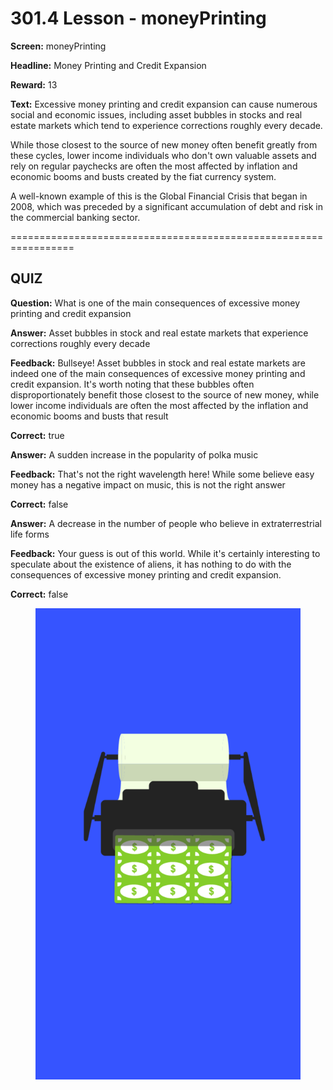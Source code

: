 # 301.4 Lesson - moneyPrinting

**Screen:** moneyPrinting

**Headline:** Money Printing and Credit Expansion

**Reward:** 13

**Text:** Excessive money printing and credit expansion can cause numerous social and economic issues, including asset bubbles in stocks and real estate markets which tend to experience corrections roughly every decade.

While those closest to the source of new money often benefit greatly from these cycles, lower income individuals who don&#x27;t own valuable assets and rely on regular paychecks are often the most affected by inflation and economic booms and busts created by the fiat currency system.

A well-known example of this is the Global Financial Crisis that began in 2008, which was preceded by a significant accumulation of debt and risk in the commercial banking sector.


=================================================================

## QUIZ

**Question:** What is one of the main consequences of excessive money printing and credit expansion


**Answer:** Asset bubbles in stock and real estate markets that experience corrections roughly every decade

**Feedback:** Bullseye! Asset bubbles in stock and real estate markets are indeed one of the main consequences of excessive money printing and credit expansion. It&#x27;s worth noting that these bubbles often disproportionately benefit those closest to the source of new money, while lower income individuals are often the most affected by the inflation and economic booms and busts that result

**Correct:** true

**Answer:** A sudden increase in the popularity of polka music

**Feedback:** That&#x27;s not the right wavelength here! While some believe easy money has a negative impact on music, this is not the right answer

**Correct:** false

**Answer:** A decrease in the number of people who believe in extraterrestrial life forms

**Feedback:** Your guess is out of this world. While it&#x27;s certainly interesting to speculate about the existence of aliens, it has nothing to do with the consequences of excessive money printing and credit expansion.

**Correct:** false


<figure><img src="../.gitbook/assets/301-04.png" alt=""><figcaption></figcaption></figure>

